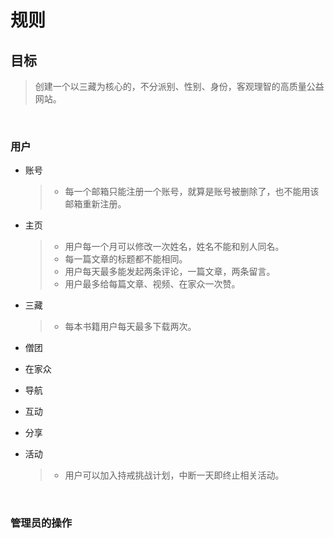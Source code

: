 # 规则  

## 目标

> 创建一个以三藏为核心的，不分派别、性别、身份，客观理智的高质量公益网站。  
  
<br>

### 用户

- 账号
  
  >- 每一个邮箱只能注册一个账号，就算是账号被删除了，也不能用该邮箱重新注册。

- 主页
  
  >- 用户每一个月可以修改一次姓名，姓名不能和别人同名。
  >- 每一篇文章的标题都不能相同。
  >- 用户每天最多能发起两条评论，一篇文章，两条留言。
  >- 用户最多给每篇文章、视频、在家众一次赞。  

- 三藏
  
  >- 每本书籍用户每天最多下载两次。

- 僧团

- 在家众  
  
- 导航

- 互动
  
- 分享

- 活动
  
  >- 用户可以加入持戒挑战计划，中断一天即终止相关活动。

<br>

### 管理员的操作
